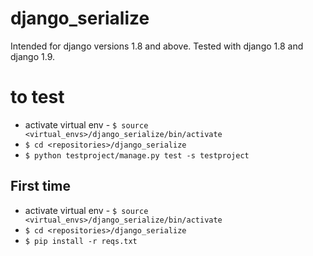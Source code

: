 # django_serialize #

Intended for django versions 1.8 and above.  Tested with django 1.8 and django 1.9.

# to test

- activate virtual env - `$ source <virtual_envs>/django_serialize/bin/activate`
- `$ cd <repositories>/django_serialize`
- `$ python testproject/manage.py test -s testproject`

## First time

- activate virtual env - `$ source <virtual_envs>/django_serialize/bin/activate`
- `$ cd <repositories>/django_serialize`
- `$ pip install -r reqs.txt`
